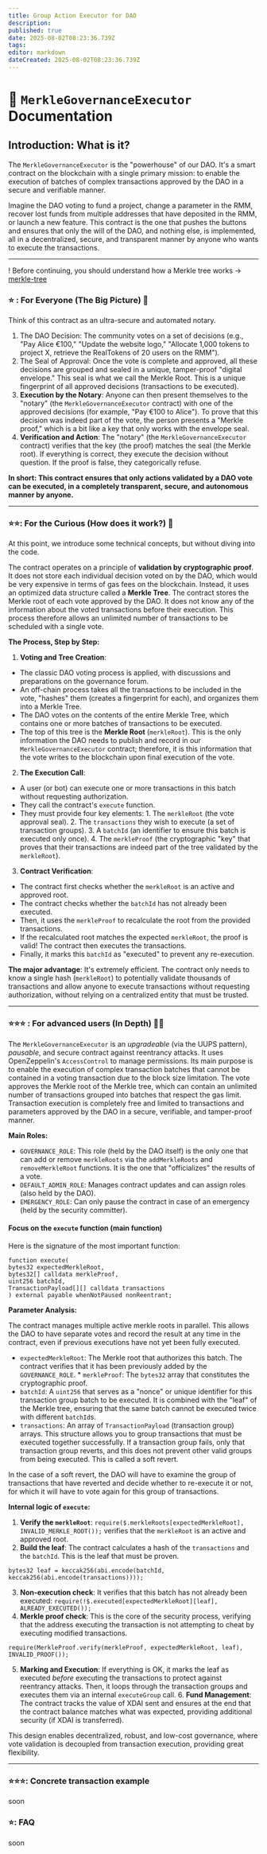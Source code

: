 ```yaml
---
title: Group Action Executor for DAO
description: 
published: true
date: 2025-08-02T08:23:36.739Z
tags: 
editor: markdown
dateCreated: 2025-08-02T08:23:36.739Z
---
```


# 📜 `MerkleGovernanceExecutor` Documentation

## Introduction: What is it?

The `MerkleGovernanceExecutor` is the "powerhouse" of our DAO. It's a smart contract on the blockchain with a single primary mission: to enable the execution of batches of complex transactions approved by the DAO in a secure and verifiable manner.

Imagine the DAO voting to fund a project, change a parameter in the RMM, recover lost funds from multiple addresses that have deposited in the RMM, or launch a new feature. This contract is the one that pushes the buttons and ensures that only the will of the DAO, and nothing else, is implemented, all in a decentralized, secure, and transparent manner by anyone who wants to execute the transactions.

---

! Before continuing, you should understand how a Merkle tree works -> [merkle-tree](merkle-tree.md)

### ⭐ : For Everyone (The Big Picture) 🔭

Think of this contract as an ultra-secure and automated notary.

1. The DAO Decision: The community votes on a set of decisions (e.g., "Pay Alice €100," "Update the website logo," "Allocate 1,000 tokens to project X, retrieve the RealTokens of 20 users on the RMM").
2. The Seal of Approval: Once the vote is complete and approved, all these decisions are grouped and sealed in a unique, tamper-proof "digital envelope." This seal is what we call the Merkle Root. This is a unique fingerprint of all approved decisions (transactions to be executed).
3. **Execution by the Notary**: Anyone can then present themselves to the "notary" (the `MerkleGovernanceExecutor` contract) with one of the approved decisions (for example, "Pay €100 to Alice"). To prove that this decision was indeed part of the vote, the person presents a "Merkle proof," which is a bit like a key that only works with the envelope seal.
4. **Verification and Action**: The "notary" (the `MerkleGovernanceExecutor` contract) verifies that the key (the proof) matches the seal (the Merkle root). If everything is correct, they execute the decision without question. If the proof is false, they categorically refuse.

**In short: This contract ensures that only actions validated by a DAO vote can be executed, in a completely transparent, secure, and autonomous manner by anyone.**

---

### ⭐⭐: For the Curious (How does it work?) 🤔

At this point, we introduce some technical concepts, but without diving into the code.

The contract operates on a principle of **validation by cryptographic proof**. It does not store each individual decision voted on by the DAO, which would be very expensive in terms of gas fees on the blockchain. Instead, it uses an optimized data structure called a **Merkle Tree**.
The contract stores the Merkle root of each vote approved by the DAO. It does not know any of the information about the voted transactions before their execution. This process therefore allows an unlimited number of transactions to be scheduled with a single vote.

**The Process, Step by Step:**

1. **Voting and Tree Creation**:
* The classic DAO voting process is applied, with discussions and preparations on the governance forum.
* An off-chain process takes all the transactions to be included in the vote, "hashes" them (creates a fingerprint for each), and organizes them into a Merkle Tree.
* The DAO votes on the contents of the entire Merkle Tree, which contains one or more batches of transactions to be executed.
* The top of this tree is the **Merkle Root** (`merkleRoot`). This is the only information the DAO needs to publish and record in our `MerkleGovernanceExecutor` contract; therefore, it is this information that the vote writes to the blockchain upon final execution of the vote.

2. **The Execution Call**:
* A user (or bot) can execute one or more transactions in this batch without requesting authorization.
* They call the contract's `execute` function.
* They must provide four key elements:
		1. The `merkleRoot` (the vote approval seal).
		2. The `transactions` they wish to execute (a set of transaction groups).
		3. A `batchId` (an identifier to ensure this batch is executed only once).
		4. The `merkleProof` (the cryptographic "key" that proves that their transactions are indeed part of the tree validated by the `merkleRoot`).

3. **Contract Verification**:
* The contract first checks whether the `merkleRoot` is an active and approved root.
* The contract checks whether the `batchId` has not already been executed.
* Then, it uses the `merkleProof` to recalculate the root from the provided transactions.
* If the recalculated root matches the expected `merkleRoot`, the proof is valid! The contract then executes the transactions.
* Finally, it marks this `batchId` as "executed" to prevent any re-execution.

**The major advantage**: It's extremely efficient. The contract only needs to know a single hash (`merkleRoot`) to potentially validate thousands of transactions and allow anyone to execute transactions without requesting authorization, without relying on a centralized entity that must be trusted.

---

### ⭐⭐⭐ : For advanced users (In Depth) 👩‍💻

The `MerkleGovernanceExecutor` is an *upgradeable* (via the UUPS pattern), *pausable*, and secure contract against reentrancy attacks. It uses OpenZeppelin's `AccessControl` to manage permissions.
Its main purpose is to enable the execution of complex transaction batches that cannot be contained in a voting transaction due to the block size limitation. The vote approves the Merkle root of the Merkle tree, which can contain an unlimited number of transactions grouped into batches that respect the gas limit. Transaction execution is completely free and limited to transactions and parameters approved by the DAO in a secure, verifiable, and tamper-proof manner.

**Main Roles:**

* `GOVERNANCE_ROLE`: This role (held by the DAO itself) is the only one that can add or remove `merkleRoots` via the `addMerkleRoots` and `removeMerkleRoot` functions. It is the one that "officializes" the results of a vote.
* `DEFAULT_ADMIN_ROLE`: Manages contract updates and can assign roles (also held by the DAO).
* `EMERGENCY_ROLE`: Can only pause the contract in case of an emergency (held by the security committer).

#### Focus on the `execute` function (main function)

Here is the signature of the most important function:

```solidity
function execute(
bytes32 expectedMerkleRoot,
bytes32[] calldata merkleProof,
uint256 batchId,
TransactionPayload[][] calldata transactions
) external payable whenNotPaused nonReentrant;
```

**Parameter Analysis:**

The contract manages multiple active merkle roots in parallel. This allows the DAO to have separate votes and record the result at any time in the contract, even if previous executions have not yet been fully executed.

* `expectedMerkleRoot`: The Merkle root that authorizes this batch. The contract verifies that it has been previously added by the `GOVERNANCE_ROLE`. * `merkleProof`: The `bytes32` array that constitutes the cryptographic proof.
* `batchId`: A `uint256` that serves as a "nonce" or unique identifier for this transaction group batch to be executed. It is combined with the "leaf" of the Merkle tree, ensuring that the same batch cannot be executed twice with different `batchId`s.
* `transactions`: An array of `TransactionPayload` (transaction group) arrays. This structure allows you to group transactions that must be executed together successfully. If a transaction group fails, only that transaction group reverts, and this does not prevent other valid groups from being executed. This is called a soft revert.

In the case of a soft revert, the DAO will have to examine the group of transactions that have reverted and decide whether to re-execute it or not, for which it will have to vote again for this group of transactions.

**Internal logic of `execute`:**

1. **Verify the `merkleRoot`**: `require($.merkleRoots[expectedMerkleRoot], INVALID_MERKLE_ROOT());` verifies that the `merkleRoot` is an active and approved root.
2. **Build the leaf**: The contract calculates a hash of the `transactions` and the `batchId`. This is the leaf that must be proven.

```solidity
bytes32 leaf = keccak256(abi.encode(batchId, keccak256(abi.encode(transactions))));
```

3. **Non-execution check**: It verifies that this batch has not already been executed: `require(!$.executed[expectedMerkleRoot][leaf], ALREADY_EXECUTED());`
4. **Merkle proof check**: This is the core of the security process, verifying that the address executing the transaction is not attempting to cheat by executing modified transactions.

```solidity
require(MerkleProof.verify(merkleProof, expectedMerkleRoot, leaf), INVALID_PROOF());
```

5. **Marking and Execution**: If everything is OK, it marks the leaf as executed *before* executing the transactions to protect against reentrancy attacks. Then, it loops through the transaction groups and executes them via an internal `executeGroup` call. 6. **Fund Management**: The contract tracks the value of XDAI sent and ensures at the end that the contract balance matches what was expected, providing additional security (if XDAI is transferred).

This design enables decentralized, robust, and low-cost governance, where vote validation is decoupled from transaction execution, providing great flexibility.

---

### ⭐⭐⭐: Concrete transaction example

soon

### ⭐: FAQ

soon